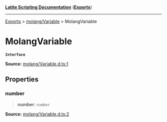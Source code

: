 [**Latite Scripting Documentation**](../../README.md) ([**Exports**](../../exports.md))

---

[Exports](../../exports.md) > [molang/Variable](../index.md) > MolangVariable

# MolangVariable

**`Interface`**

**Source:** [molang/Variable.d.ts:1](https://github.com/LatiteScripting/latitescripting.github.io/blob/feb6a18/definitions/molang/Variable.d.ts#L1)

## Properties

### number

> **number**: `number`

**Source:** [molang/Variable.d.ts:2](https://github.com/LatiteScripting/latitescripting.github.io/blob/feb6a18/definitions/molang/Variable.d.ts#L2)
